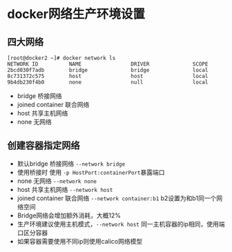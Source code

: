 # docker网络生产环境设置

## 四大网络

```shell
[root@docker2 ~]# docker network ls
NETWORK ID          NAME                DRIVER              SCOPE
2bcd030f7adb        bridge              bridge              local
8c731372c575        host                host                local
9b4db230f4b0        none                null                local
```

- bridge 桥接网络 
- joined container 联合网络 
- host 共享主机网络 
- none 无网络


## 创建容器指定网络

- 默认bridge 桥接网络  `--network bridge`
- 使用桥接时 使用 `-p HostPort:containerPort`暴露端口
- none 无网络 `--network none`
- host 共享主机网络 `--network host`
- joined container 联合网络  `--network container:b1` b2设置为和b1同一个网络空间
- Bridge网络会增加额外消耗，大概12%
- 生产环境建议使用主机模式，`--network host` 同一主机容器的ip相同，使用端口区分容器
- 如果容器需要使用不同ip则使用calico网络模型